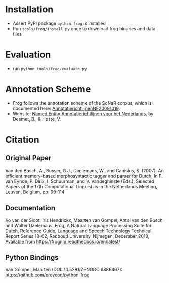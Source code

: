 # Installation

- Assert PyPI package `python-frog` is installed
- Run `tools/frog/install.py` once to download frog binaries and data files

# Evaluation

- run `python tools/frog/evaluate.py`


# Annotation Scheme

- Frog follows the annotation scheme of the SoNaR corpus, which is documented here: [AnnotatierichtlijnenNE20091019](https://lt3.ugent.be/media/uploads/publications/2009/AnnotatierichtlijnenNE20091019.pdf). 
- Website: [Named Entity Annotatierichtlijnen voor het Nederlands](https://lt3.ugent.be/publications/named-entity-annotatierichtlijnen-voor-het-nederla/), by Desmet, B., & Hoste, V.

# Citation

## Original Paper

Van den Bosch, A., Busser, G.J., Daelemans, W., and Canisius, S. (2007). An efficient memory-based morphosyntactic tagger and parser for Dutch, In F. van Eynde, P. Dirix, I. Schuurman, and V. Vandeghinste (Eds.), Selected Papers of the 17th Computational Linguistics in the Netherlands Meeting, Leuven, Belgium, pp. 99-114

## Documentation

Ko van der Sloot, Iris Hendrickx, Maarten van Gompel, Antal van den Bosch and Walter Daelemans. Frog, A Natural Language Processing Suite for Dutch, Reference Guide, Language and Speech Technology Technical Report Series 18-02, Radboud University, Nijmegen, December 2018, Available from https://frognlp.readthedocs.io/en/latest/

## Python Bindings

Van Gompel, Maarten (DOI: 10.5281/ZENODO.6886467): https://github.com/proycon/python-frog